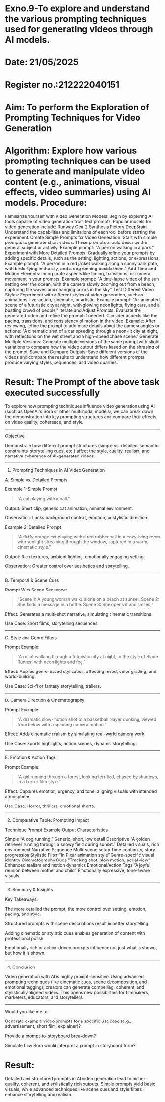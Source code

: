 # Exno.9-To explore and understand the various prompting techniques used for generating videos through AI models. 

# Date: 21/05/2025
# Register no.:212222040151
# Aim: To perform the Exploration of Prompting Techniques for Video Generation
# Algorithm: Explore how various prompting techniques can be used to generate and manipulate video content (e.g., animations, visual effects, video summaries) using AI models. Procedure:
Familiarize Yourself with Video Generation Models:
Begin by exploring AI tools capable of video generation from text prompts. Popular models for video generation include:
Runway Gen-2
Synthesia
Pictory
DeepBrain
Understand the capabilities and limitations of each tool before starting the experiment.
Create Simple Prompts for Video Generation:
Start with simple prompts to generate short videos. These prompts should describe the general subject or activity.
Example prompt: "A person walking in a park."
Experiment with More Detailed Prompts:
Gradually refine your prompts by adding specific details, such as the setting, lighting, actions, or expressions.
Example prompt: "A person in a red jacket walking along a sunny park path, with birds flying in the sky, and a dog running beside them."
Add Time and Motion Elements:
Incorporate aspects like timing, transitions, or camera movement in your prompts.
Example prompt: "A time-lapse video of the sun setting over the ocean, with the camera slowly zooming out from a beach, capturing the waves and changing colors in the sky."
Test Different Video Styles:
Experiment with different styles of video generation, such as animations, live-action, cinematic, or artistic.
Example prompt: "An animated scene of a futuristic city at night, with glowing neon lights, flying cars, and a bustling crowd of people."
Iterate and Adjust Prompts:
Evaluate the generated video and refine the prompt if needed. Consider aspects like the pacing, transitions, and consistency of motion in the video.
Example: After reviewing, refine the prompt to add more details about the camera angles or actions: "A cinematic shot of a car speeding through a neon-lit city at night, with reflections on the wet street and a high-speed chase scene."
Generate Multiple Versions:
Generate multiple versions of the same prompt with slight variations to compare how the video output differs based on the phrasing of the prompt.
Save and Compare Outputs:
Save different versions of the videos and compare the results to understand how different prompts produce varying styles, sequences, and video qualities.


# Result: The Prompt of the above task executed successfully

To explore how prompting techniques influence video generation using AI (such as OpenAI's Sora or other multimodal models), we can break down the demonstration into key prompting structures and compare their effects on video quality, coherence, and style.


---

Objective

Demonstrate how different prompt structures (simple vs. detailed, semantic constraints, storytelling cues, etc.) affect the style, quality, realism, and narrative coherence of AI-generated videos.


---

1. Prompting Techniques in AI Video Generation

A. Simple vs. Detailed Prompts

Example 1: Simple Prompt

> “A cat playing with a ball.”



Output: Short clip, generic cat animation, minimal environment.

Observation: Lacks background context, emotion, or stylistic direction.


Example 2: Detailed Prompt

> “A fluffy orange cat playing with a red rubber ball in a cozy living room with sunlight streaming through the window, captured in a warm, cinematic style.”



Output: Rich textures, ambient lighting, emotionally engaging setting.

Observation: Greater control over aesthetics and storytelling.



---

B. Temporal & Scene Cues

Prompt With Scene Sequence:

> “Scene 1: A young woman walks alone on a beach at sunset. Scene 2: She finds a message in a bottle. Scene 3: She opens it and smiles.”



Effect: Generates a multi-shot narrative, simulating cinematic transitions.

Use Case: Short films, storytelling sequences.



---

C. Style and Genre Filters

Prompt Example:

> “A robot walking through a futuristic city at night, in the style of Blade Runner, with neon lights and fog.”



Effect: Applies genre-based stylization, affecting mood, color grading, and world-building.

Use Case: Sci-fi or fantasy storytelling, trailers.



---

D. Camera Direction & Cinematography

Prompt Example:

> “A dramatic slow-motion shot of a basketball player dunking, viewed from below with a spinning camera motion.”



Effect: Adds cinematic realism by simulating real-world camera work.

Use Case: Sports highlights, action scenes, dynamic storytelling.



---

E. Emotion & Action Tags

Prompt Example:

> “A girl running through a forest, looking terrified, chased by shadows, in a horror film style.”



Effect: Captures emotion, urgency, and tone, aligning visuals with intended atmosphere.

Use Case: Horror, thrillers, emotional shorts.



---

2. Comparative Table: Prompting Impact

Technique	Prompt Example	Output Characteristics

Simple	“A dog running.”	Generic, short, low detail
Descriptive	“A golden retriever running through a snowy field during sunset.”	Detailed visuals, rich environment
Narrative Sequence	Multi-scene setup	Time continuity, story progression
Stylistic Filter	“In Pixar animation style”	Genre-specific visual identity
Cinematography Cues	“Tracking shot, slow motion, aerial view”	Enhanced realism and motion dynamics
Emotional/Action Tags	“A joyful reunion between mother and child”	Emotionally expressive, tone-aware visuals



---

3. Summary & Insights

Key Takeaways:

The more detailed the prompt, the more control over setting, emotion, pacing, and style.

Structured prompts with scene descriptions result in better storytelling.

Adding cinematic or stylistic cues enables generation of content with professional polish.

Emotionally rich or action-driven prompts influence not just what is shown, but how it is shown.



---

4. Conclusion

Video generation with AI is highly prompt-sensitive. Using advanced prompting techniques (like cinematic cues, scene decomposition, and emotional tagging), creators can generate compelling, coherent, and stylistically aligned videos. This opens new possibilities for filmmakers, marketers, educators, and storytellers.


---

Would you like me to:

Generate example video prompts for a specific use case (e.g., advertisement, short film, explainer)?

Provide a prompt-to-storyboard breakdown?

Simulate how Sora would interpret a prompt in storyboard form?












# Result:
Detailed and structured prompts in AI video generation lead to higher-quality, coherent, and stylistically rich outputs.
Simple prompts yield basic visuals, while advanced techniques like scene cues and style filters enhance storytelling and realism.
